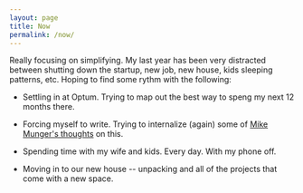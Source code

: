 ```yaml
---
layout: page
title: Now
permalink: /now/
---
```

Really focusing on simplifying.  My last year has been very distracted between shutting down the startup, new job, new house, kids sleeping patterns, etc.  Hoping to find some rythm with the following:

- Settling in at Optum.  Trying to map out the best way to speng my next 12 months there.

- Forcing myself to write.  Trying to internalize (again) some of [Mike Munger's thoughts](http://chronicle.com/article/10-Tips-on-How-to-Write-Less/124268) on this.

- Spending time with my wife and kids.  Every day.  With my phone off.

- Moving in to our new house -- unpacking and all of the projects that come with a new space.
